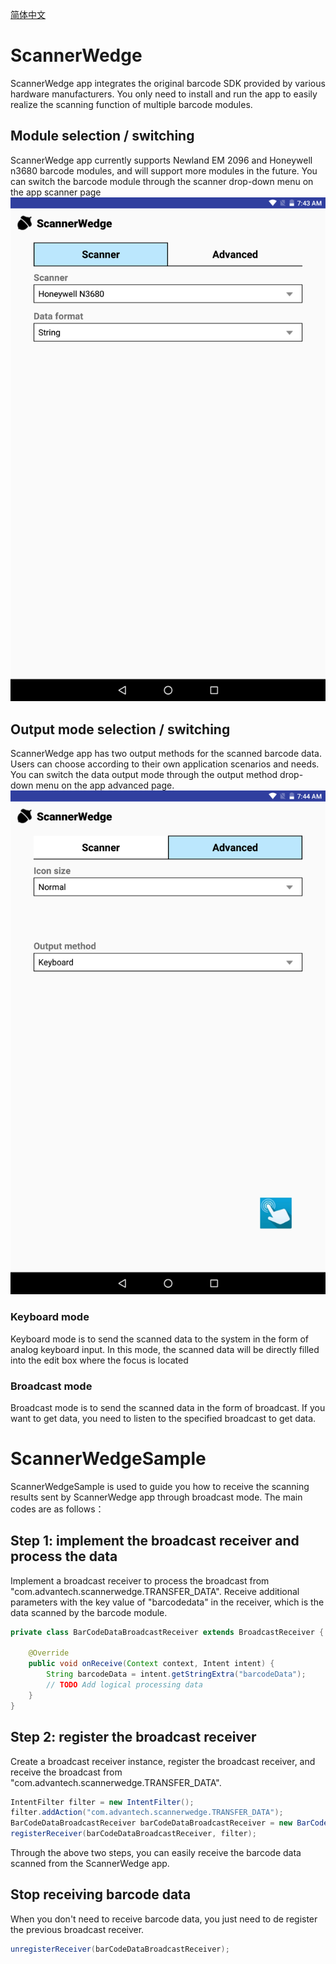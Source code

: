 [简体中文](https://github.com/AIM-Android/ScannerWedgeSample/blob/master/README_ZH.md)

# ScannerWedge

ScannerWedge app integrates the original barcode SDK provided by various hardware manufacturers. You only need to install and run the app to easily realize the scanning function of multiple barcode modules.

## Module selection / switching
ScannerWedge app currently supports Newland EM 2096 and Honeywell n3680 barcode modules, and will support more modules in the future. You can switch the barcode module through the scanner drop-down menu on the app scanner page
![](https://github.com/AIM-Android/ScannerWedgeSample/blob/master/images/scanner.png)

## Output mode selection / switching
ScannerWedge app has two output methods for the scanned barcode data. Users can choose according to their own application scenarios and needs. You can switch the data output mode through the output method drop-down menu on the app advanced page.
![](https://github.com/AIM-Android/ScannerWedgeSample/blob/master/images/output_method.png)

### Keyboard mode
Keyboard mode is to send the scanned data to the system in the form of analog keyboard input.  In this mode, the scanned data will be directly filled into the edit box where the focus is located

### Broadcast mode
Broadcast mode is to send the scanned data in the form of broadcast. If you want to get data, you need to listen to the specified broadcast to get data.

# ScannerWedgeSample
ScannerWedgeSample is used to guide you how to receive the scanning results sent by ScannerWedge app through broadcast mode. The main codes are as follows：

## Step 1: implement the broadcast receiver and process the data

Implement a broadcast receiver to process the broadcast from "com.advantech.scannerwedge.TRANSFER_DATA". Receive additional parameters with the key value of "barcodedata" in the receiver, which is the data scanned by the barcode module. 
````java
private class BarCodeDataBroadcastReceiver extends BroadcastReceiver {

    @Override
    public void onReceive(Context context, Intent intent) {
        String barcodeData = intent.getStringExtra("barcodeData");
        // TODO Add logical processing data
    }
}
````

## Step 2: register the broadcast receiver

Create a broadcast receiver instance, register the broadcast receiver, and receive the broadcast from "com.advantech.scannerwedge.TRANSFER_DATA".
````java
IntentFilter filter = new IntentFilter();
filter.addAction("com.advantech.scannerwedge.TRANSFER_DATA");
BarCodeDataBroadcastReceiver barCodeDataBroadcastReceiver = new BarCodeDataBroadcastReceiver();
registerReceiver(barCodeDataBroadcastReceiver, filter);
````
Through the above two steps, you can easily receive the barcode data scanned from the ScannerWedge app.

## Stop receiving barcode data

When you don't need to receive barcode data, you just need to de register the previous broadcast receiver.
````java
unregisterReceiver(barCodeDataBroadcastReceiver);
````
